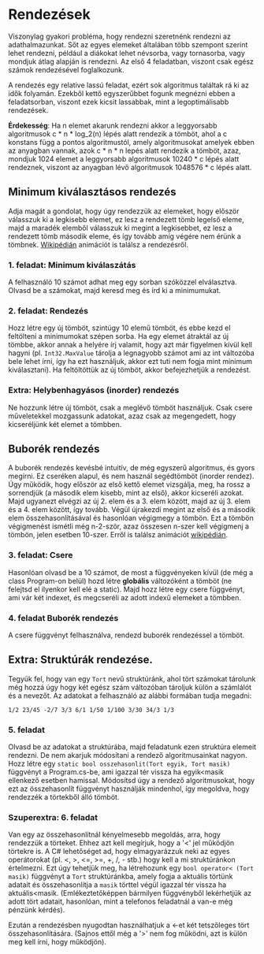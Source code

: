 # Rendezések
Viszonylag gyakori probléma, hogy rendezni szeretnénk rendezni az adathalmazunkat.
Sőt az egyes elemeket általában több szempont szerint lehet rendezni, például a diákokat lehet névsorba, vagy tornasorba, vagy mondjuk átlag alapján is rendezni.
Az első 4 feladatban, viszont csak egész számok rendezésével foglalkozunk.

A rendezés egy relative lassú feladat, ezért sok algoritmus találtak rá ki az idők folyamán.
Ezekből kettő egyszerűbbet fogunk megnézni ebben a feladatsorban, viszont ezek kicsit lassabbak, mint a legoptimálisabb rendezések.

__Érdekesség__: Ha n elemet akarunk rendezni akkor a leggyorsabb algoritmusok c * n * log_2(n) lépés alatt rendezik a tömböt, ahol a c konstans függ a pontos algoritmustól,
amely algoritmusokat amelyek ebben az anyagban vannak, azok c * n * n lepés alatt rendezik a tömböt, azaz, mondjuk 1024 elemet a leggyorsabb 
algoritmusok 10240 * c lépés alatt rendeznek, viszont az anyagban lévő algoritmusok 1048576 * c lépés alatt.

## Minimum kiválasztásos rendezés
Adja magát a gondolat, hogy úgy rendezzük az elemeket, hogy először válasszuk ki a legkisebb elemet, ez lesz a rendezett tömb legelső eleme,
majd a maradék elemből válasszuk ki megint a legkisebbet, ez lesz a rendezett tömb második eleme, és így tovább amíg végére nem érünk a tömbnek.
[Wikipédián](https://en.wikipedia.org/wiki/Selection_sort) animációt is találsz a rendezésről.
### 1. feladat: Minimum kiválaszátás
A felhasználó 10 számot adhat meg egy sorban szóközzel elválasztva. Olvasd be a számokat, majd keresd meg és írd ki a minimumukat.
### 2. feladat: Rendezés
Hozz létre egy új tömböt, szintúgy 10 elemű tömböt, és ebbe kezd el feltölteni a minimumokat szépen sorba. Ha egy elemet átraktál az új tömbbe,
akkor annak a helyére írj valamit, hogy azt már figyelmen kívül kell hagyni
(pl. `Int32.MaxValue` tárolja a legnagyobb számot ami az int változóba bele lehet írni, így ha ezt használjuk, akkor ezt tuti nem fogja mint minimum kiválasztani).
Ha feltöltöttük az új tömböt, akkor befejezhetjük a rendezést.

### Extra: Helybenhagyásos (inorder) rendezés
Ne hozzunk létre új tömböt, csak a meglévő tömböt használjuk. Csak csere műveletekkel mozgassunk adatokat, azaz csak az megengedett, hogy kicseréljünk két elemet a tömbben.

## Buborék rendezés
A buborék rendezés kevésbé intuitív, de még egyszerű algoritmus, és gyors megírni. Ez cseréken alapul, és nem használ segédtömböt (inorder rendez).
Úgy működik, hogy először az első kettő elemet vizsgálja, meg, ha rossz a sorrendjük (a második elem kisebb, mint az első), akkor kicseréli azokat.
Majd ugyanezt elvégzi az új 2. elem és a 3. elem között, majd az új 3. elem és a 4. elem között, így tovább.
Végül újrakezdi megint az első és a második elem összehasonlításával és hasonlóan végigmegy a tömbön.
Ezt a tömbön végigmenést ismétli még n-2-ször, azaz összesen n-szer kell végigmenj a tömbön, jelen esetben 10-szer.
Erről is találsz animációt [wikipédián](https://hu.wikipedia.org/wiki/Bubor%C3%A9krendez%C3%A9s).
### 3. feladat: Csere
Hasonlóan olvasd be a 10 számot, de most a függvényeken kívül (de még a class Program-on belül) hozd létre __globális__ változóként a tömböt (ne felejtsd el ilyenkor kell elé a static).
Majd hozz létre egy csere függvényt, ami vár két indexet, és megcseréli az adott indexű elemeket a tömbben.
### 4. feladat Buborék rendezés
A csere függvényt felhasználva, rendezd buborék rendezéssel a tömböt.
## Extra: Struktúrák rendezése.
Tegyük fel, hogy van egy `Tort` nevű struktúránk, ahol tört számokat tárolunk még hozzá úgy hogy két egész szám változóban tároljuk külön a
számlálót és a nevezőt.
Az adatokat a felhasználó az alábbi formában tudja megadni:
```
1/2 23/45 -2/7 3/3 6/1 1/50 1/100 3/30 34/3 1/3
```
### 5. feladat
Olvasd be az adatokat a struktúrába, majd feladatunk ezen struktúra elemeit rendezni. De nem akarjuk módosítani a rendező algoritmusainkat nagyon.
Hozz létre egy `static bool osszehasonlit(Tort egyik, Tort masik)` függvényt a Program.cs-be, ami igazzal tér vissza ha egyik<masik ellenkező esetben hamissal.
Módosítsd úgy a rendező algoritmusokat, hogy ezt az összehasonlít függvényt használják mindenhol, így megoldva, hogy rendezzék a törtekből álló tömböt.
### Szuperextra: 6. feladat
Van egy az összehasonlítnál kényelmesebb megoldás, arra, hogy rendezzük  a törteket. Ehhez azt kell megírjuk, hogy a '<' jel működjön törtekre is.
A C# lehetőséget ad, hogy elmagyarázzuk neki az egyes operátorokat (pl. <, >, <=, >=, +, /, - stb.) hogy kell a mi struktúránkon értelmezni.
Ezt úgy tehetjük meg, ha létrehozunk egy `bool operator< (Tort masik)` függvényt a `Tort` struktúránkba, amely fogja a aktuális törtünk adatait és összehasonlítja a `masik` törttel végül igazzal tér vissza ha aktuális<masik.
(Emlékeztetőképpen bármilyen függvényből lekérhetjük az adott tört adatait, hasonlóan, mint a telefonos feladatnál a van-e még pénzünk kérdés).

Ezután a rendezésben nyugodtan használhatjuk a <-et két tetszőleges tört összehasonlítására. (Sajnos ettől még a '>' nem fog működni, azt is külön meg kell írni, hogy működjön).


